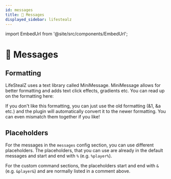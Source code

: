 ```yaml
---
id: messages
title: 💬 Messages
displayed_sidebar: lifestealz
---
```


import EmbedUrl from '@site/src/components/EmbedUrl';

# 💬 Messages

## Formatting

LifeStealZ uses a text library called MiniMessage. MiniMessage allows for better formatting and adds text click effects, gradients etc. You can read up on the formatting here:

<EmbedUrl url="https://docs.advntr.dev/minimessage/format.html" title="MiniMessage Formatting" />

If you don't like this formatting, you can just use the old formatting (&1, \&a etc.) and the plugin will automatically convert it to the newer formatting. You can even mismatch them together if you like!

## Placeholders

For the messages in the `messages` config section, you can use different placeholders. The placeholders, that you can use are already in the default messages and start and end with `%` (e.g. `%player%`).

For the custom command sections, the placeholders start and end with `&` (e.g. `&player&`) and are normally listed in a comment above.
